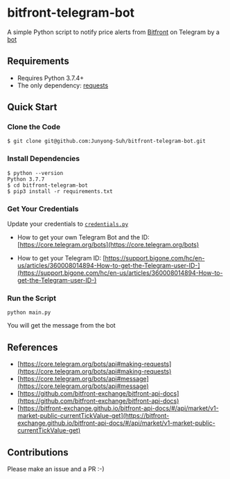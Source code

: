 # bitfront-telegram-bot

A simple Python script to notify price alerts from [Bitfront](https://www.bitfront.me/) on Telegram by a [bot](https://t.me/bitfront_price_bot)

## Requirements

* Requires Python 3.7.4+
* The only dependency: [requests](https://requests.readthedocs.io/en/master/)

## Quick Start

### Clone the Code

```
$ git clone git@github.com:Junyong-Suh/bitfront-telegram-bot.git
```

### Install Dependencies

```
$ python --version
Python 3.7.7
$ cd bitfront-telegram-bot
$ pip3 install -r requirements.txt
```

### Get Your Credentials

Update your credentials to [`credentials.py`](https://github.com/Junyong-Suh/bitfront-telegram-bot/blob/master/confidentials.py)

* How to get your own Telegram Bot and the ID: [https://core.telegram.org/bots](https://core.telegram.org/bots)

* How to get your Telegram ID: [https://support.bigone.com/hc/en-us/articles/360008014894-How-to-get-the-Telegram-user-ID-](https://support.bigone.com/hc/en-us/articles/360008014894-How-to-get-the-Telegram-user-ID-)

### Run the Script

```
python main.py
```
You will get the message from the bot

## References
* [https://core.telegram.org/bots/api#making-requests](https://core.telegram.org/bots/api#making-requests)
* [https://core.telegram.org/bots/api#message](https://core.telegram.org/bots/api#message)
* [https://github.com/bitfront-exchange/bitfront-api-docs](https://github.com/bitfront-exchange/bitfront-api-docs)
* [https://bitfront-exchange.github.io/bitfront-api-docs/#/api/market/v1-market-public-currentTickValue-get](https://bitfront-exchange.github.io/bitfront-api-docs/#/api/market/v1-market-public-currentTickValue-get)

## Contributions

Please make an issue and a PR :-)
